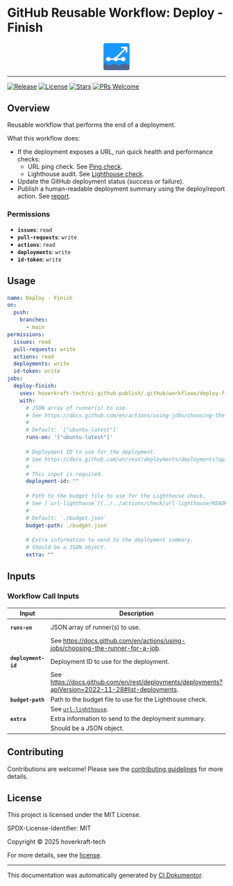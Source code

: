 <!-- header:start -->

# GitHub Reusable Workflow: Deploy - Finish

<div align="center">
  <img src="../logo.svg" width="60px" align="center" alt="Deploy - Finish" />
</div>

---

<!-- header:end -->

<!-- badges:start -->

[![Release](https://img.shields.io/github/v/release/hoverkraft-tech/ci-github-publish)](https://github.com/hoverkraft-tech/ci-github-publish/releases)
[![License](https://img.shields.io/github/license/hoverkraft-tech/ci-github-publish)](http://choosealicense.com/licenses/mit/)
[![Stars](https://img.shields.io/github/stars/hoverkraft-tech/ci-github-publish?style=social)](https://img.shields.io/github/stars/hoverkraft-tech/ci-github-publish?style=social)
[![PRs Welcome](https://img.shields.io/badge/PRs-welcome-brightgreen.svg)](https://github.com/hoverkraft-tech/ci-github-publish/blob/main/CONTRIBUTING.md)

<!-- badges:end -->

<!--
// jscpd:ignore-start
-->

<!-- overview:start -->

## Overview

Reusable workflow that performs the end of a deployment.

What this workflow does:

- If the deployment exposes a URL, run quick health and performance checks:
  - URL ping check. See [Ping check](../../actions/check/url-ping/README.md).
  - Lighthouse audit. See [Lighthouse check](../../actions/check/url-lighthouse/README.md).
- Update the GitHub deployment status (success or failure).
- Publish a human-readable deployment summary using the deploy/report action. See [report](../../actions/deploy/report/README.md).

### Permissions

- **`issues`**: `read`
- **`pull-requests`**: `write`
- **`actions`**: `read`
- **`deployments`**: `write`
- **`id-token`**: `write`

<!-- overview:end -->

<!-- usage:start -->

## Usage

```yaml
name: Deploy - Finish
on:
  push:
    branches:
      - main
permissions:
  issues: read
  pull-requests: write
  actions: read
  deployments: write
  id-token: write
jobs:
  deploy-finish:
    uses: hoverkraft-tech/ci-github-publish/.github/workflows/deploy-finish.yml@6d9e5d48da1a80c085e8ed867d680a5e99b28217 # 0.8.0
    with:
      # JSON array of runner(s) to use.
      # See https://docs.github.com/en/actions/using-jobs/choosing-the-runner-for-a-job.
      #
      # Default: `["ubuntu-latest"]`
      runs-on: '["ubuntu-latest"]'

      # Deployment ID to use for the deployment.
      # See https://docs.github.com/en/rest/deployments/deployments?apiVersion=2022-11-28#list-deployments.
      #
      # This input is required.
      deployment-id: ""

      # Path to the budget file to use for the Lighthouse check.
      # See [`url-lighthouse`](../../actions/check/url-lighthouse/README.md).
      #
      # Default: `./budget.json`
      budget-path: ./budget.json

      # Extra information to send to the deployment summary.
      # Should be a JSON object.
      extra: ""
```

<!-- usage:end -->

<!-- inputs:start -->

## Inputs

### Workflow Call Inputs

| **Input**           | **Description**                                                                                       | **Required** | **Type**   | **Default**         |
| ------------------- | ----------------------------------------------------------------------------------------------------- | ------------ | ---------- | ------------------- |
| **`runs-on`**       | JSON array of runner(s) to use.                                                                       | **false**    | **string** | `["ubuntu-latest"]` |
|                     | See <https://docs.github.com/en/actions/using-jobs/choosing-the-runner-for-a-job>.                    |              |            |                     |
| **`deployment-id`** | Deployment ID to use for the deployment.                                                              | **true**     | **string** | -                   |
|                     | See <https://docs.github.com/en/rest/deployments/deployments?apiVersion=2022-11-28#list-deployments>. |              |            |                     |
| **`budget-path`**   | Path to the budget file to use for the Lighthouse check.                                              | **false**    | **string** | `./budget.json`     |
|                     | See [`url-lighthouse`](../../actions/check/url-lighthouse/README.md).                                 |              |            |                     |
| **`extra`**         | Extra information to send to the deployment summary.                                                  | **false**    | **string** | -                   |
|                     | Should be a JSON object.                                                                              |              |            |                     |

<!-- inputs:end -->

<!-- secrets:start -->
<!-- secrets:end -->

<!-- outputs:start -->
<!-- outputs:end -->

<!-- examples:start -->
<!-- examples:end -->

<!-- contributing:start -->

## Contributing

Contributions are welcome! Please see the [contributing guidelines](https://github.com/hoverkraft-tech/ci-github-publish/blob/main/CONTRIBUTING.md) for more details.

<!-- contributing:end -->

<!-- security:start -->
<!-- security:end -->

<!-- license:start -->

## License

This project is licensed under the MIT License.

SPDX-License-Identifier: MIT

Copyright © 2025 hoverkraft-tech

For more details, see the [license](http://choosealicense.com/licenses/mit/).

<!-- license:end -->

<!-- generated:start -->

---

This documentation was automatically generated by [CI Dokumentor](https://github.com/hoverkraft-tech/ci-dokumentor).

<!-- generated:end -->

<!--
// jscpd:ignore-end
-->

